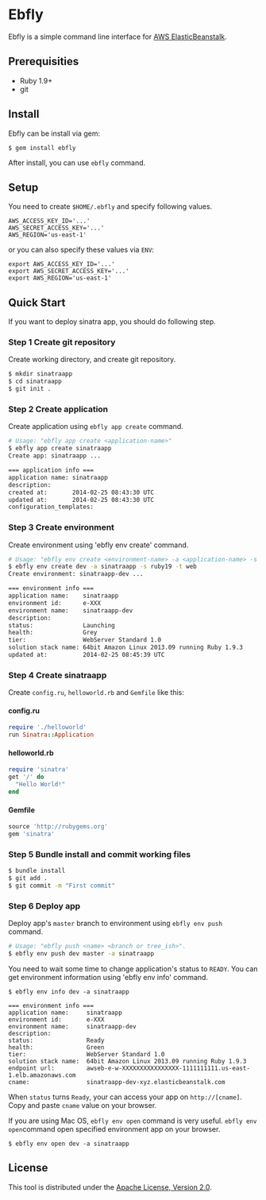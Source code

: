 # Ebfly

Ebfly is a simple command line interface for [AWS ElasticBeanstalk](http://aws.amazon.com/en/elasticbeanstalk/).

## Prerequisities

- Ruby 1.9+
- git

## Install

Ebfly can be install via gem:

```
$ gem install ebfly
```

After install, you can use `ebfly` command.

## Setup

You need to create `$HOME/.ebfly` and specify following values.

```
AWS_ACCESS_KEY_ID='...'
AWS_SECRET_ACCESS_KEY='...'
AWS_REGION='us-east-1'
```

or you can also specify these values via `ENV`:

```
export AWS_ACCESS_KEY_ID='...'
export AWS_SECRET_ACCESS_KEY='...'
export AWS_REGION='us-east-1'
```

## Quick Start

If you want to deploy sinatra app, you should do following step.

### Step 1 Create git repository

Create working directory, and create git repository.

```sh
$ mkdir sinatraapp
$ cd sinatraapp
$ git init .
```

### Step 2 Create application

Create application using `ebfly app create` command.

```sh
# Usage: "ebfly app create <application-name>"
$ ebfly app create sinatraapp
Create app: sinatraapp ...

=== application info ===
application name: sinatraapp
description:
created at:       2014-02-25 08:43:30 UTC
updated at:       2014-02-25 08:43:30 UTC
configuration_templates:
```

### Step 3 Create environment

Create environment using 'ebfly env create' command.

```sh
# Usage: "ebfly env create <environment-name> -a <application-name> -s <solution_stack_name> -t <tier-type>
$ ebfly env create dev -a sinatraapp -s ruby19 -t web
Create environment: sinatraapp-dev ...

=== environment info ===
application name:    sinatraapp
environment id:      e-XXX
environment name:    sinatraapp-dev
description:
status:              Launching
health:              Grey
tier:                WebServer Standard 1.0
solution stack name: 64bit Amazon Linux 2013.09 running Ruby 1.9.3
updated at:          2014-02-25 08:45:39 UTC
```

### Step 4 Create sinatraapp

Create `config.ru`, `helloworld.rb` and `Gemfile` like this:

#### config.ru

```rb
require './helloworld'
run Sinatra::Application
```

#### helloworld.rb

```rb
require 'sinatra'
get '/' do
  "Hello World!"
end
```

#### Gemfile

```rb
source 'http://rubygems.org'
gem 'sinatra'
```

### Step 5 Bundle install and commit working files

```sh
$ bundle install
$ git add .
$ git commit -m "First commit"
```

### Step 6 Deploy app

Deploy app's `master` branch to environment using `ebfly env push` command.

```sh
# Usage: "ebfly push <name> <branch or tree_ish>".
$ ebfly env push dev master -a sinatraapp
```

You need to wait some time to change application's status to `READY`.
You can get environment information using 'ebfly env info' command.

```
$ ebfly env info dev -a sinatraapp

=== environment info ===
application name:     sinatraapp
environment id:       e-XXX
environment name:     sinatraapp-dev
description:
status:               Ready
health:               Green
tier:                 WebServer Standard 1.0
solution stack name:  64bit Amazon Linux 2013.09 running Ruby 1.9.3
endpoint url:         awseb-e-w-XXXXXXXXXXXXXXXX-1111111111.us-east-1.elb.amazonaws.com
cname:                sinatraapp-dev-xyz.elasticbeanstalk.com
```

When `status` turns `Ready`, your can access your app on `http://[cname]`.
Copy and paste `cname` value on your browser.

If you are using Mac OS, `ebfly env open` command is very useful.
`ebfly env open`command open specified environment app on your browser.

```
$ ebfly env open dev -a sinatraapp
```

## License

This tool is distributed under the
[Apache License, Version 2.0](http://www.apache.org/licenses/LICENSE-2.0).
